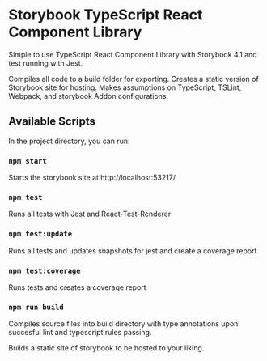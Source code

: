 
# Storybook TypeScript React Component Library

Simple to use TypeScript React Component Library with Storybook 4.1 and test running with Jest.

Compiles all code to a build folder for exporting. Creates a static version of Storybook site for hosting. Makes assumptions on TypeScript, TSLint, Webpack, and storybook Addon configurations.


## Available Scripts

In the project directory, you can run:

### `npm start`

Starts the storybook site at http://localhost:53217/

### `npm test`

Runs all tests with Jest and React-Test-Renderer

### `npm test:update`

Runs all tests and updates snapshots for jest and create a coverage report

### `npm test:coverage`

Runs tests and creates a coverage report

### `npm run build`

Compiles source files into build directory with type annotations upon succesful lint and typescript rules passing.

Builds a static site of storybook to be hosted to your liking.
